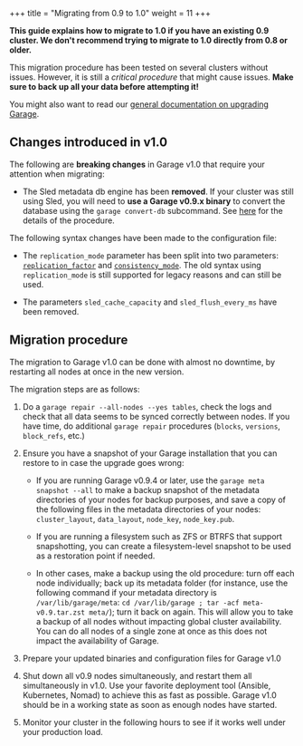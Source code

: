 +++
title = "Migrating from 0.9 to 1.0"
weight = 11
+++

**This guide explains how to migrate to 1.0 if you have an existing 0.9 cluster.
We don't recommend trying to migrate to 1.0 directly from 0.8 or older.**

This migration procedure has been tested on several clusters without issues.
However, it is still a *critical procedure* that might cause issues.
**Make sure to back up all your data before attempting it!**

You might also want to read our [general documentation on upgrading Garage](@/documentation/operations/upgrading.md).

## Changes introduced in v1.0

The following are **breaking changes** in Garage v1.0 that require your attention when migrating:

- The Sled metadata db engine has been **removed**. If your cluster was still
  using Sled, you will need to **use a Garage v0.9.x binary** to convert the
  database using the `garage convert-db` subcommand. See
  [here](@/documentation/reference-manual/configuration/#db_engine) for the
  details of the procedure.

The following syntax changes have been made to the configuration file:

- The `replication_mode` parameter has been split into two parameters:
  [`replication_factor`](@/documentation/reference-manual/configuration/#replication_factor)
  and
  [`consistency_mode`](@/documentation/reference-manual/configuration/#consistency_mode).
  The old syntax using `replication_mode` is still supported for legacy
  reasons and can still be used.

- The parameters `sled_cache_capacity` and `sled_flush_every_ms` have been removed.

## Migration procedure

The migration to Garage v1.0 can be done with almost no downtime,
by restarting all nodes at once in the new version.

The migration steps are as follows:

1. Do a `garage repair --all-nodes --yes tables`, check the logs and check that
   all data seems to be synced correctly between nodes. If you have time, do
   additional `garage repair` procedures (`blocks`, `versions`, `block_refs`,
   etc.)

2. Ensure you have a snapshot of your Garage installation that you can restore
   to in case the upgrade goes wrong:

   - If you are running Garage v0.9.4 or later, use the `garage meta snapshot
     --all` to make a backup snapshot of the metadata directories of your nodes
     for backup purposes, and save a copy of the following files in the
     metadata directories of your nodes: `cluster_layout`, `data_layout`,
     `node_key`, `node_key.pub`.

   - If you are running a filesystem such as ZFS or BTRFS that support
     snapshotting, you can create a filesystem-level snapshot to be used as a
     restoration point if needed.

   - In other cases, make a backup using the old procedure: turn off each node
     individually; back up its metadata folder (for instance, use the following
     command if your metadata directory is `/var/lib/garage/meta`: `cd
     /var/lib/garage ; tar -acf meta-v0.9.tar.zst meta/`); turn it back on
     again.  This will allow you to take a backup of all nodes without
     impacting global cluster availability.  You can do all nodes of a single
     zone at once as this does not impact the availability of Garage.

3. Prepare your updated binaries and configuration files for Garage v1.0

4. Shut down all v0.9 nodes simultaneously, and restart them all simultaneously
   in v1.0.  Use your favorite deployment tool (Ansible, Kubernetes, Nomad) to
   achieve this as fast as possible.  Garage v1.0 should be in a working state
   as soon as enough nodes have started.

5. Monitor your cluster in the following hours to see if it works well under
   your production load.
